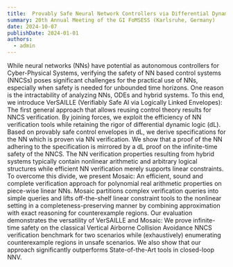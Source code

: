 ```yaml
---
title:  Provably Safe Neural Network Controllers via Differential Dynamic Logic
summary: 20th Annual Meeting of the GI FoMSESS (Karlsruhe, Germany)
date: 2024-10-07
publishDate: 2024-01-01
authors:
  - admin
---
```


While neural networks (NNs) have potential as autonomous controllers for Cyber-Physical Systems, verifying the safety of NN based control systems (NNCSs) poses significant challenges for the practical use of NNs, especially when safety is needed for unbounded time horizons. One reason is the intractability of analyzing NNs, ODEs and hybrid systems. To this end, we introduce VerSAILLE (Verifiably Safe AI via Logically Linked Envelopes): The first general approach that allows reusing control theory results for NNCS verification. By joining forces, we exploit the efficiency of NN verification tools while retaining the rigor of differential dynamic logic (dL). Based on provably safe control envelopes in dL, we derive specifications for the NN which is proven via NN verification. We show that a proof of the NN adhering to the specification is mirrored by a dL proof on the infinite-time safety of the NNCS.
The NN verification properties resulting from hybrid systems typically contain nonlinear arithmetic and arbitrary logical structures while efficient NN verification merely supports linear constraints. To overcome this divide, we present Mosaic: An efficient, sound and complete verification approach for polynomial real arithmetic properties on piece-wise linear NNs. Mosaic partitions complex verification queries into simple queries and lifts off-the-shelf linear constraint tools to the nonlinear setting in a completeness-preserving manner by combining approximation with exact reasoning for counterexample regions. Our evaluation demonstrates the versatility of VerSAILLE and Mosaic: We prove infinite-time safety on the classical Vertical Airborne Collision Avoidance NNCS verification benchmark for two scenarios while (exhaustively) enumerating counterexample regions in unsafe scenarios. We also show that our approach significantly outperforms State-of-the-Art tools in closed-loop NNV.